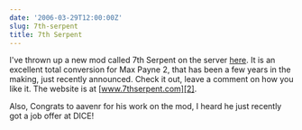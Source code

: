```yaml
---
date: '2006-03-29T12:00:00Z'
slug: 7th-serpent
title: 7th Serpent
---
```



I've thrown up a new mod called 7th Serpent on the server [here][1]. It is an
excellent total conversion for Max Payne 2, that has been a few years in the
making, just recently announced. Check it out, leave a comment on how you like
it. The website is at [www.7thserpent.com][2].

Also, Congrats to aavenr for his work on the mod, I heard he just recently got
a job offer at DICE!


[1]: http://www.asktherelic.com/7th_Serpent_Crossfire.zip
[2]: http://www.7thserpent.com

